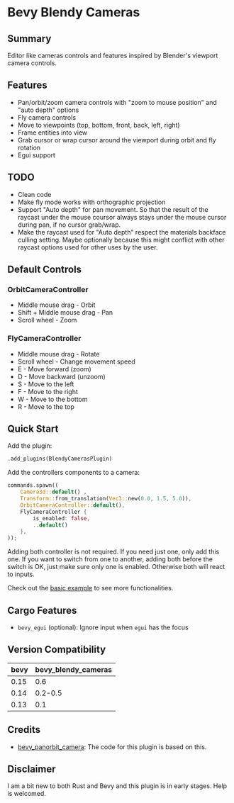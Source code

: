 # Bevy Blendy Cameras

## Summary

Editor like cameras controls and features inspired by Blender's viewport 
camera controls.

## Features

- Pan/orbit/zoom camera controls with "zoom to mouse position" and 
  "auto depth" options
- Fly camera controls
- Move to viewpoints (top, bottom, front, back, left, right)
- Frame entities into view
- Grab cursor or wrap cursor around the viewport during orbit and fly rotation
- Egui support

## TODO

- Clean code
- Make fly mode works with orthographic projection
- Support "Auto depth" for pan movement. So that the result of the raycast under the mouse coursor always stays under the mouse cursor during pan, if no cursor grab/wrap.
- Make the raycast used for "Auto depth" respect the materials backface culling setting. Maybe optionally because this might conflict with other raycast options used for other uses by the user.

## Default Controls

### OrbitCameraController

- Middle mouse drag - Orbit
- Shift + Middle mouse drag - Pan
- Scroll wheel - Zoom

### FlyCameraController

- Middle mouse drag - Rotate
- Scroll wheel - Change movement speed
- E - Move forward (zoom)
- D - Move backward (unzoom)
- S - Move to the left
- F - Move to the right
- W - Move to the bottom
- R - Move to the top

## Quick Start

Add the plugin:
```rust ignore
.add_plugins(BlendyCamerasPlugin)
```

Add the controllers components to a camera:
``` rust ignore
commands.spawn((
    Camera3d::default() ,
    Transform::from_translation(Vec3::new(0.0, 1.5, 5.0)),
    OrbitCameraController::default(),
    FlyCameraController {
        is_enabled: false,
        ..default()
    },
));
```
Adding both controller is not required. If you need just one, only add this one.
If you want to switch from one to another, adding both before the switch is OK,
just make sure only one is enabled. Otherwise both will react to inputs.

Check out the [basic example](https://github.com/thmxv/bevy_blendy_cameras/tree/master/examples/basic.rs) 
to see more functionalities.

## Cargo Features

- `bevy_egui` (optional): Ignore input when `egui` has the focus

## Version Compatibility

| bevy | bevy_blendy_cameras |
|------|---------------------|
| 0.15 | 0.6
| 0.14 | 0.2-0.5             |
| 0.13 | 0.1                 |

## Credits

- [bevy_panorbit_camera](https://github.com/Plong/bevy_panorbit_camera): The 
code for this plugin is based on this.

## Disclaimer

I am a bit new to both Rust and Bevy and this plugin is in early stages. Help 
is welcomed.
